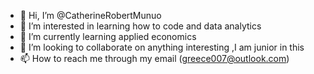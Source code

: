 - 👋 Hi, I’m @CatherineRobertMunuo
- 👀 I’m interested in learning how to code and data analytics 
- 🌱 I’m currently learning applied economics
- 💞️ I’m looking to collaborate on anything interesting ,I am junior in this
- 📫 How to reach me through my email (greece007@outlook.com)

<!---
CatherineRobertMunuo/CatherineRobertMunuo is a ✨ special ✨ repository because its `README.md` (this file) appears on your GitHub profile.
You can click the Preview link to take a look at your changes.
--->
